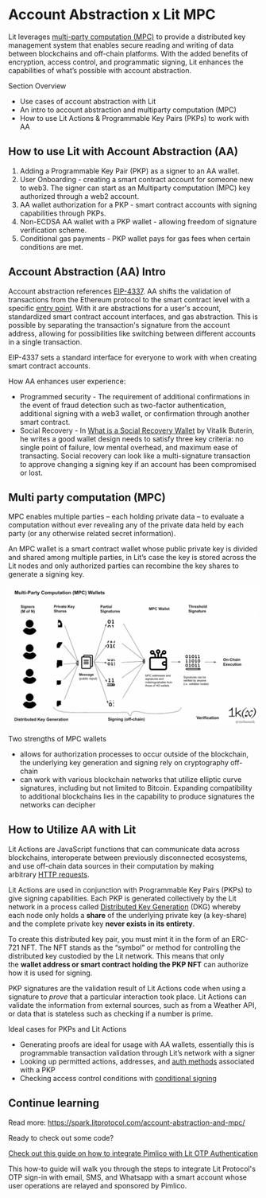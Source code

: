 # Account Abstraction x Lit MPC

Lit leverages [multi-party computation (MPC)](https://www.wikiwand.com/en/Secure_multi-party_computation?ref=spark.litprotocol.com) to provide a distributed key management system that enables secure reading and writing of data between blockchains and off-chain platforms. With the added benefits of encryption, access control, and programmatic signing, Lit enhances the capabilities of what’s possible with account abstraction.

Section Overview

- Use cases of account abstraction with Lit
- An intro to account abstraction and multiparty computation (MPC)
- How to use Lit Actions & Programmable Key Pairs (PKPs) to work with AA

## How to use Lit with Account Abstraction (AA)

1. Adding a Programmable Key Pair (PKP) as a signer to an AA wallet.
2. User Onboarding - creating a smart contract account for someone new to web3. The signer can start as an Multiparty computation (MPC) key authorized through a web2 account.
3. AA wallet authorization for a PKP - smart contract accounts with signing capabilities through PKPs.
4. Non-ECDSA AA wallet with a PKP wallet - allowing freedom of signature verification scheme.
5. Conditional gas payments - PKP wallet pays for gas fees when certain conditions are met.



## Account Abstraction (AA) Intro

Account abstraction references [EIP-4337](https://eip4337.com/en/latest/index.html?ref=spark.litprotocol.com). AA shifts the validation of transactions from the Ethereum protocol to the smart contract level with a specific [entry point](https://ethereum-magicians.org/t/erc-4337-account-abstraction-via-entry-point-contract-specification/7160/1?ref=spark.litprotocol.com). With it are abstractions for a user's account, standardized smart contract account interfaces, and gas abstraction. This is possible by separating the transaction's signature from the account address, allowing for possibilities like switching between different accounts in a single transaction. 

EIP-4337 sets a standard interface for everyone to work with when creating smart contract accounts.

How AA enhances user experience:

- Programmed security - The requirement of additional confirmations in the event of fraud detection such as two-factor authentication, additional signing with a web3 wallet, or confirmation through another smart contract.
- Social Recovery - In [What is a Social Recovery Wallet](https://hackernoon.com/what-is-a-social-recovery-wallet?ref=spark.litprotocol.com) by Vitalik Buterin, he writes a good wallet design needs to satisfy three key criteria: no single point of failure, low mental overhead, and maximum ease of transacting. Social recovery can look like a multi-signature transaction to approve changing a signing key if an account has been compromised or lost.

## Multi party computation (MPC)

MPC enables multiple parties – each holding private data – to evaluate a computation without ever revealing any of the private data held by each party (or any otherwise related secret information). 

An MPC wallet is a smart contract wallet whose public private key is divided and shared among multiple parties, in Lit’s case the key is stored across the Lit nodes and only authorized parties can recombine the key shares to generate a signing key.

![MPC diagram](../../static/img/mpc.png)

Two strengths of MPC wallets

- allows for authorization processes to occur outside of the blockchain, the underlying key generation and signing rely on cryptography off-chain
- can work with various blockchain networks that utilize elliptic curve signatures, including but not limited to Bitcoin. Expanding compatibility to additional blockchains lies in the capability to produce signatures the networks can decipher

## How to Utilize AA with Lit

Lit Actions are JavaScript functions that can communicate data across blockchains, interoperate between previously disconnected ecosystems, and use off-chain data sources in their computation by making arbitrary [HTTP requests](../sdk/wallets/intro.md).

Lit Actions are used in conjunction with Programmable Key Pairs (PKPs) to give signing capabilities. Each PKP is generated collectively by the Lit network in a process called [Distributed Key Generation](https://en.wikipedia.org/wiki/Distributed_key_generation?ref=spark.litprotocol.com) (DKG) whereby each node only holds a **share** of the underlying private key (a key-share) and the complete private key **never exists in its entirety**.

To create this distributed key pair, you must mint it in the form of an ERC-721 NFT. The NFT stands as the “symbol” or method for controlling the distributed key custodied by the Lit network. This means that only the **wallet address or smart contract holding the PKP NFT** can authorize how it is used for signing.

PKP signatures are the validation result of Lit Actions code when using a signature to *prove* that a particular interaction took place. Lit Actions can validate the information from external sources, such as from a Weather API, or data that is stateless such as checking if a number is prime.

Ideal cases for PKPs and Lit Actions

- Generating proofs are ideal for usage with AA wallets, essentially this is programmable transaction validation through Lit’s network with a signer
- Looking up permitted actions, addresses, and [auth methods](../sdk/authentication/overview.md) associated with a PKP
- Checking access control conditions with [conditional signing](../sdk/wallets/conditional-signing.md)

## Continue learning
Read more: https://spark.litprotocol.com/account-abstraction-and-mpc/

Ready to check out some code?

[Check out this guide on how to integrate Pimlico with Lit OTP Authentication](https://docs.pimlico.io/how-to/integrations/lit-protocol)

This how-to guide will walk you through the steps to integrate Lit Protocol's OTP sign-in with email, SMS, and Whatsapp with a smart account whose user operations are relayed and sponsored by Pimlico.